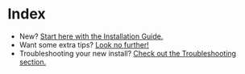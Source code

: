 # Index

 - New? [Start here with the Installation Guide.](installation-guide.md)
 - Want some extra tips? [Look no further!](extras.md)
 - Troubleshooting your new install? [Check out the Troubleshooting section.](troubleshooting.md)
